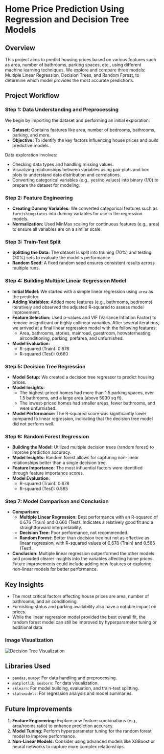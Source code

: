 # Home Price Prediction Using Regression and Decision Tree Models

## Overview
This project aims to predict housing prices based on various features such as area, number of bathrooms, parking spaces, etc., using different machine learning techniques. We explore and compare three models: Multiple Linear Regression, Decision Trees, and Random Forest, to determine which model provides the most accurate predictions.

## Project Workflow

### Step 1: Data Understanding and Preprocessing
We begin by importing the dataset and performing an initial exploration:
- **Dataset:** Contains features like area, number of bedrooms, bathrooms, parking, and more.
- **Objective:** To identify the key factors influencing house prices and build predictive models.

Data exploration involves:
- Checking data types and handling missing values.
- Visualizing relationships between variables using pair plots and box plots to understand data distribution and correlations.
- Converting categorical variables (e.g., yes/no values) into binary (1/0) to prepare the dataset for modeling.

### Step 2: Feature Engineering
- **Creating Dummy Variables:** We converted categorical features such as `furnishingstatus` into dummy variables for use in the regression models.
- **Normalization:** Used MinMax scaling for continuous features (e.g., area) to ensure all variables are on a similar scale.

### Step 3: Train-Test Split
- **Splitting the Data:** The dataset is split into training (70%) and testing (30%) sets to evaluate the model's performance.
- **Random Seed:** A fixed random seed ensures consistent results across multiple runs.

### Step 4: Building Multiple Linear Regression Model
- **Initial Model:** We started with a simple linear regression using `area` as the predictor. 
- **Adding Variables:** Added more features (e.g., bathrooms, bedrooms) iteratively and observed the adjusted R-squared to assess model improvement.
- **Feature Selection:** Used p-values and VIF (Variance Inflation Factor) to remove insignificant or highly collinear variables. After several iterations, we arrived at a final linear regression model with the following features:
  - Area, bathrooms, stories, mainroad, guestroom, hotwaterheating, airconditioning, parking, prefarea, and unfurnished.
- **Model Evaluation:** 
  - R-squared (Train): 0.676
  - R-squared (Test): 0.660

### Step 5: Decision Tree Regression
- **Model Setup:** We created a decision tree regressor to predict housing prices.
- **Model Insights:** 
  - The highest-priced homes had more than 1.5 parking spaces, over 1.5 bathrooms, and a large area (above 5930 sq ft).
  - The lowest-priced homes had smaller areas, fewer bathrooms, and were unfurnished.
- **Model Performance:** The R-squared score was significantly lower compared to linear regression, indicating that the decision tree model did not perform well.

### Step 6: Random Forest Regression
- **Building the Model:** Utilized multiple decision trees (random forest) to improve prediction accuracy.
- **Model Insights:** Random forest allows for capturing non-linear relationships better than a single decision tree.
- **Feature Importance:** The most influential factors were identified through feature importance scores.
- **Model Evaluation:**
  - R-squared (Train): 0.678
  - R-squared (Test): 0.585

### Step 7: Model Comparison and Conclusion
- **Comparison:** 
  - **Multiple Linear Regression:** Best performance with an R-squared of 0.676 (Train) and 0.660 (Test). Indicates a relatively good fit and a straightforward interpretability.
  - **Decision Tree:** Poor performance, not recommended.
  - **Random Forest:** Better than decision tree but not as effective as linear regression, with R-squared values of 0.678 (Train) and 0.585 (Test).
- **Conclusion:** Multiple linear regression outperformed the other models and provided clearer insights into the variables affecting home prices. Future improvements could include adding new features or exploring non-linear models for better performance.

## Key Insights
- The most critical factors affecting house prices are area, number of bathrooms, and air conditioning.
- Furnishing status and parking availability also have a notable impact on prices.
- While the linear regression model provided the best overall fit, the random forest model can still be improved by hyperparameter tuning or additional data.

### Image Visualization
![Decision Tree Visualization](heartdisease.png)

## Libraries Used
- `pandas`, `numpy`: For data handling and preprocessing.
- `matplotlib`, `seaborn`: For data visualization.
- `sklearn`: For model building, evaluation, and train-test splitting.
- `statsmodels`: For regression analysis and model summaries.

## Future Improvements
1. **Feature Engineering:** Explore new feature combinations (e.g., area/rooms ratio) to enhance prediction accuracy.
2. **Model Tuning:** Perform hyperparameter tuning for the random forest model to improve performance.
3. **Non-Linear Models:** Consider using advanced models like XGBoost or neural networks to capture more complex relationships.
